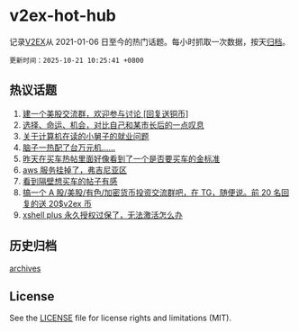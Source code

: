 # v2ex-hot-hub

 记录[V2EX](https://www.v2ex.com/)从 2021-01-06 日至今的热门话题。每小时抓取一次数据，按天[归档](archives)。

`更新时间：2025-10-21 10:25:41 +0800`

## 热议话题

1. [建一个美股交流群，欢迎参与讨论 [回复送铜币]](https://www.v2ex.com/t/1166916)
1. [选择、命运、机会，对比自己和某市长后的一点叹息](https://www.v2ex.com/t/1166910)
1. [关于计算机在读的小舅子的就业问题](https://www.v2ex.com/t/1166930)
1. [脑子一热配了台万元机……](https://www.v2ex.com/t/1166985)
1. [昨天在买车热帖里面好像看到了一个是否要买车的金标准](https://www.v2ex.com/t/1167190)
1. [aws 服务挂掉了，弗吉尼亚区](https://www.v2ex.com/t/1167049)
1. [看到隔壁想买车的帖子有感](https://www.v2ex.com/t/1167018)
1. [搞一个 A 股/美股/有色/加密货币投资交流群吧，在 TG，随便说。前 20 名回复的送 20$v2ex 币](https://www.v2ex.com/t/1166989)
1. [xshell plus 永久授权过保了，无法激活怎么办](https://www.v2ex.com/t/1167005)

## 历史归档

[archives](archives)

## License

See the [LICENSE](LICENSE) file for license rights and limitations (MIT).
